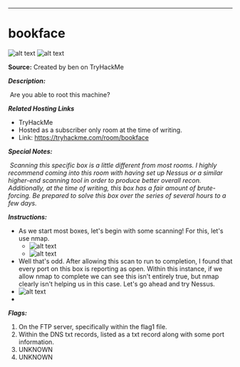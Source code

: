 ****

# bookface

![alt text](https://i.imgur.com/lbYrx0Y.png)
![alt text]()

**Source:** Created by ben on TryHackMe

***Description:***
	
​	Are you able to root this machine?

***Related Hosting Links***

- TryHackMe
- 	Hosted as a subscriber only room at the time of writing.
- 	Link: https://tryhackme.com/room/bookface

***Special Notes:***

​	*Scanning this specific box is a little different from most rooms. I highly recommend coming into this room with having set up Nessus or a similar higher-end scanning tool in order to produce better overall recon. Additionally, at the time of writing, this box has a fair amount of brute-forcing. Be prepared to solve this box over the series of several hours to a few days.* 



***Instructions:*** 

- As we start most boxes, let's begin with some scanning! For this, let's use nmap.
  - ![alt text](https://i.imgur.com/pKgOHHo.jpg)
  - ![alt text](https://i.imgur.com/mypkUn4.jpg)
- Well that's odd. After allowing this scan to run to completion, I found that every port on this box is reporting as open. Within this instance, if we allow nmap to complete we can see this isn't entirely true, but nmap clearly isn't helping us in this case. Let's go ahead and try Nessus. 
-	 ![alt text](https://imgur.com/tLDPafd)
- 









***Flags:***

1. On the FTP server, specifically within the flag1 file.
2. Within the DNS txt records, listed as a txt record along with some port information.
3. UNKNOWN
4. UNKNOWN
